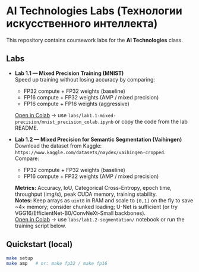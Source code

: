 # AI Technologies Labs (Технологии искусственного интеллекта)

This repository contains coursework labs for the **AI Technologies** class.

## Labs
- **Lab 1.1 — Mixed Precision Training (MNIST)**  
  Speed up training without losing accuracy by comparing:
  - FP32 compute + FP32 weights (baseline)
  - FP16 compute + FP32 weights (AMP / mixed precision)
  - FP16 compute + FP16 weights (aggressive)

  [Open in Colab]([https://colab.research.google.com/](https://colab.research.google.com/drive/1FDBppNsRYeGGccc58GdenNuWbdgq-E8o?authuser=0#scrollTo=flKjfk0QQTO7)) → use `labs/lab1.1-mixed-precision/mnist_precision_colab.ipynb` or copy the code from the lab README.

- **Lab 1.2 — Mixed Precision for Semantic Segmentation (Vaihingen)**  
  Download the dataset from Kaggle: `https://www.kaggle.com/datasets/naydex/vaihingen-cropped`.  
  Compare:
  - FP32 compute + FP32 weights (baseline)
  - FP16 compute + FP32 weights (AMP / mixed precision)

  **Metrics:** Accuracy, IoU, Categorical Cross-Entropy, epoch time, throughput (img/s), peak CUDA memory, training stability.  
  **Notes:** Keep arrays as `uint8` in RAM and scale to `[0,1]` on the fly to save ~4× memory; consider chunked loading; U-Net is sufficient (or try VGG16/EfficientNet-B0/ConvNeXt-Small backbones).  
    [Open in Colab]([https://colab.research.google.com/](https://colab.research.google.com/drive/1FDBppNsRYeGGccc58GdenNuWbdgq-E8o?authuser=0#scrollTo=flKjfk0QQTO7)) → use `labs/lab1.2-segmentation/` notebook or run the training script below.

## Quickstart (local)
```bash
make setup
make amp   # or: make fp32 / make fp16
